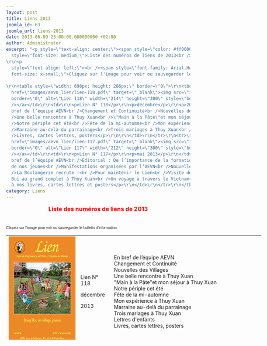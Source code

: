 ```yaml
---
layout: post
title: Liens 2013
joomla_id: 63
joomla_url: liens-2013
date: 2013-06-09 23:00:00.000000000 +02:00
author: Administrator
excerpt: "<p style=\"text-align: center;\"><span style=\"color: #ff0000;\"><strong><span
  style=\"font-size: medium;\">Liste des numéros de liens de 2013<br /></span></strong>
\r\n<p
  style=\"text-align: left;\"><br /><span style=\"font-family: Arial,Helvetica,sans-serif;
  font-size: x-small;\">Cliquez sur l'image pour voir ou sauvegarder le bulletin d'information.
  
\r\n<table style=\"width: 698px; height: 286px;\" border=\"0\">\r\n<tbody>\r\n<tr>\r\n<td><a
  href=\"images/aevn_lien/lien-118.pdf\" target=\"_blank\"><img src=\"images/stories/lien-118.png\"
  border=\"0\" alt=\"Lien 118\" width=\"214\" height=\"300\" style=\"border: 0px none;\"
  /></a></td>\r\n<td>\r\n<p>Lien N° 118</p>\r\n<p>décembre</p>\r\n<p>2013</p>\r\n</td>\r\n<td>\r\n\r\n<p>En
  bref de l’équipe AEVN<br />Changement et Continuité<br />Nouvelles des Villages<br
  />Une belle rencontre à Thuy Xuan<br />\"Main à la Pâte\"et mon séjour à Thuy Xuan<br
  />Notre périple cet été<br />Fête de la mi-automne<br />Mon expérience à Thuy Xuan<br
  />Marraine au-delà du parrainage<br />Trois mariages à Thuy Xuan<br />Lettres d'enfants<br
  />Livres, cartes lettres, posters</p>\r\n\r\n</td>\r\n</tr>\r\n<tr>\r\n<td><a
  href=\"images/aevn_lien/lien-117.pdf\" target=\"_blank\"><img src=\"images/stories/lien-117.png\"
  border=\"0\" alt=\"Lien 117\" width=\"212\" height=\"300\" style=\"border: 0px none;\"
  /></a></td>\r\n<td>\r\n<p>Lien N° 117</p>\r\n<p>mai 2013</p>\r\n</td>\r\n<td>\r\n<p>En
  bref de l’équipe AEVN<br />Editorial : De l’importance de la formation pour l’envol
  de nos jeunes<br />Manifestations organisées par l’AEVN<br />Nouvelles des Villages<br
  />La Boulangerie recrute !<br />Pour maintenir le Lien<br />Visite de la famille
  Bui au grand complet à Thuy Xuan<br />Un voyage à travers le Vietnam<br />Pensez
  à nos livres, cartes lettres et posters</p>\r\n</td>\r\n</tr>\r\n</tbody>\r\n</table>"
category: Liens
---
```

<p style="text-align: center;"><span style="color: #ff0000;"><strong><span style="font-size: medium;">Liste des numéros de liens de 2013<br /></span></strong>

<p style="text-align: left;"><br /><span style="font-family: Arial,Helvetica,sans-serif; font-size: x-small;">Cliquez sur l'image pour voir ou sauvegarder le bulletin d'information. 

<table style="width: 698px; height: 286px;" border="0">
<tbody>
<tr>
<td><a href="/assets/images/aevn_lien/lien-118.pdf" target="_blank"><img src="/assets/images/stories/lien-118.png" border="0" alt="Lien 118" width="214" height="300" style="border: 0px none;" /></a></td>
<td>
<p>Lien N° 118</p>
<p>décembre</p>
<p>2013</p>
</td>
<td>

<p>En bref de l’équipe AEVN<br />Changement et Continuité<br />Nouvelles des Villages<br />Une belle rencontre à Thuy Xuan<br />"Main à la Pâte"et mon séjour à Thuy Xuan<br />Notre périple cet été<br />Fête de la mi-automne<br />Mon expérience à Thuy Xuan<br />Marraine au-delà du parrainage<br />Trois mariages à Thuy Xuan<br />Lettres d'enfants<br />Livres, cartes lettres, posters</p>

</td>
</tr>
<tr>
<td><a href="/assets/images/aevn_lien/lien-117.pdf" target="_blank"><img src="/assets/images/stories/lien-117.png" border="0" alt="Lien 117" width="212" height="300" style="border: 0px none;" /></a></td>
<td>
<p>Lien N° 117</p>
<p>mai 2013</p>
</td>
<td>
<p>En bref de l’équipe AEVN<br />Editorial : De l’importance de la formation pour l’envol de nos jeunes<br />Manifestations organisées par l’AEVN<br />Nouvelles des Villages<br />La Boulangerie recrute !<br />Pour maintenir le Lien<br />Visite de la famille Bui au grand complet à Thuy Xuan<br />Un voyage à travers le Vietnam<br />Pensez à nos livres, cartes lettres et posters</p>
</td>
</tr>
</tbody>
</table>
